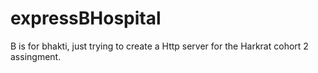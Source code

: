 # expressBHospital
 B is for bhakti, just trying to create a Http server for the Harkrat cohort 2 assingment. 
